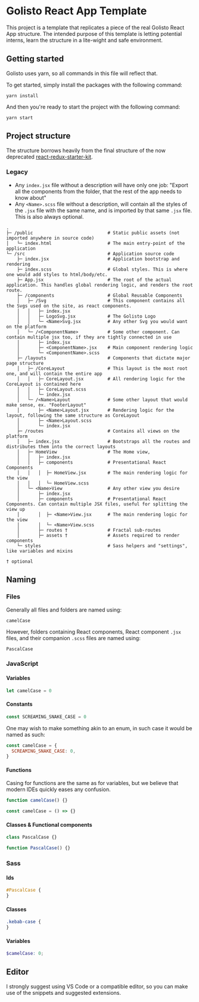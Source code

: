 # Golisto React App Template

This project is a template that replicates a piece of the real Golisto React App structure.
The intended purpose of this template is letting potential interns, learn the structure in a lite-wight and safe environment.

## Getting started

Golisto uses yarn, so all commands in this file will reflect that.

To get started, simply install the packages with the following command:

```
yarn install
```

And then you're ready to start the project with the following command:

```
yarn start
```

## Project structure

The structure borrows heavily from the final structure of the now deprecated [react-redux-starter-kit](https://github.com/davezuko/react-redux-starter-kit).

### Legacy

- Any `index.jsx` file without a description will have only one job: "Export all the components from the folder, that the rest of the app needs to know about"
- Any `<Name>.scss` file without a description, will contain all the styles of the `.jsx` file with the same name, and is imported by that same `.jsx` file. This is also always optional.

```
.
├─ /public                            # Static public assets (not imported anywhere in source code)
│   └─ index.html                     # The main entry-point of the application
└─ /src                               # Application source code
    ├─ index.jsx                      # Application bootstrap and rendering
    ├─ index.scss                     # Global styles. This is where one would add styles to html/body/etc.
    ├─ App.jsx                        # The root of the actual application. This handles global rendering logic, and renders the root route.
    ├─ /components                    # Global Reusable Components
    │   ├─ /Svg                       # This component contains all the Svgs used on the site, as react components.
    │   │   ├─ index.jsx
    │   │   ├─ LogoSvg.jsx            # The Golisto Logo
    │   │   └─ <Name>Svg.jsx          # Any other Svg you would want on the platform
    │   └─ /<ComponentName>           # Some other component. Can contain multiple jsx too, if they are tightly connected in use
    │       ├─ index.jsx
    │       ├─ <ComponentName>.jsx    # Main component rendering logic
    │       └─ <ComponentName>.scss
    ├─ /layouts                       # Components that dictate major page structure
    │   ├─ /CoreLayout                # This layout is the most root one, and will contain the entire app
    │   │   ├─ CoreLayout.jsx         # All rendering logic for the CoreLayout is contained here
    │   │   ├─ CoreLayout.scss
    │   │   └─ index.jsx
    │   └─ /<Name>Layout              # Some other layout that would make sense, ex. "FooterLayout"
    │       ├─ <Name>Layout.jsx       # Rendering logic for the layout, following the same structure as CoreLayout
    │       ├─ <Name>Layout.scss
    │       └─ index.jsx
    ├─ /routes                        # Contains all views on the platform
    │   ├─ index.jsx                  # Bootstraps all the routes and distributes them into the correct layouts
    │   ├─ HomeView                   # The Home view,
    │   │   ├─ index.jsx
    │   │   ├─ components             # Presentational React Components
    │   │   │  ├─ HomeView.jsx        # The main rendering logic for the view
    │   │   │  └─ HomeView.scss
    │   └─ <Name>View                 # Any other view you desire
    │       ├─ index.jsx
    │       ├─ components             # Presentational React Components. Can contain multiple JSX files, useful for splitting the view up
    │       │  ├─ <Name>View.jsx      # The main rendering logic for the view
    │       │  └─ <Name>View.scss
    │       ├─ routes †               # Fractal sub-routes
    │       ├─ assets †               # Assets required to render components
    └─ styles                         # Sass helpers and "settings", like variables and mixins

† optional
```

## Naming

### Files

Generally all files and folders are named using:

```
camelCase
```

However, folders containing React components, React component `.jsx` files, and their companion `.scss` files are named using:

```
PascalCase
```

### JavaScript

#### Variables

```javascript
let camelCase = 0
```

#### Constants

```javascript
const SCREAMING_SNAKE_CASE = 0
```

One may wish to make something akin to an enum, in such case it would be named as such:

```javascript
const camelCase = {
  SCREAMING_SNAKE_CASE: 0,
}
```

#### Functions

Casing for functions are the same as for variables, but we believe that modern IDEs quickly eases any confusion.

```javascript
function camelCase() {}
```

```javascript
const camelCase = () => {}
```

#### Classes & Functional components

```javascript
class PascalCase {}
```

```javascript
function PascalCase() {}
```

### Sass

#### Ids

```scss
#PascalCase {
}
```

#### Classes

```scss
.kebab-case {
}
```

#### Variables

```scss
$camelCase: 0;
```

## Editor

I strongly suggest using VS Code or a compatible editor, so you can make use of the snippets and suggested extensions.
